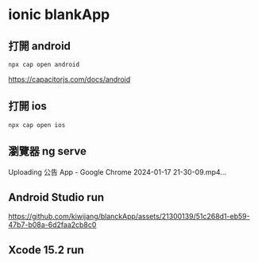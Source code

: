# ionic blankApp

## 打開 android

`npx cap open android`

<https://capacitorjs.com/docs/android>

## 打開 ios

`npx cap open ios`


## 瀏覽器 ng serve

Uploading 公告 App - Google Chrome 2024-01-17 21-30-09.mp4…


## Android Studio run

https://github.com/kiwijang/blanckApp/assets/21300139/51c268d1-eb59-47b7-b08a-6d2faa2cb8c0

## Xcode 15.2 run
